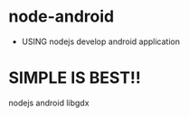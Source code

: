 # node-android
* USING nodejs develop android application

# SIMPLE IS BEST!!

nodejs android libgdx
